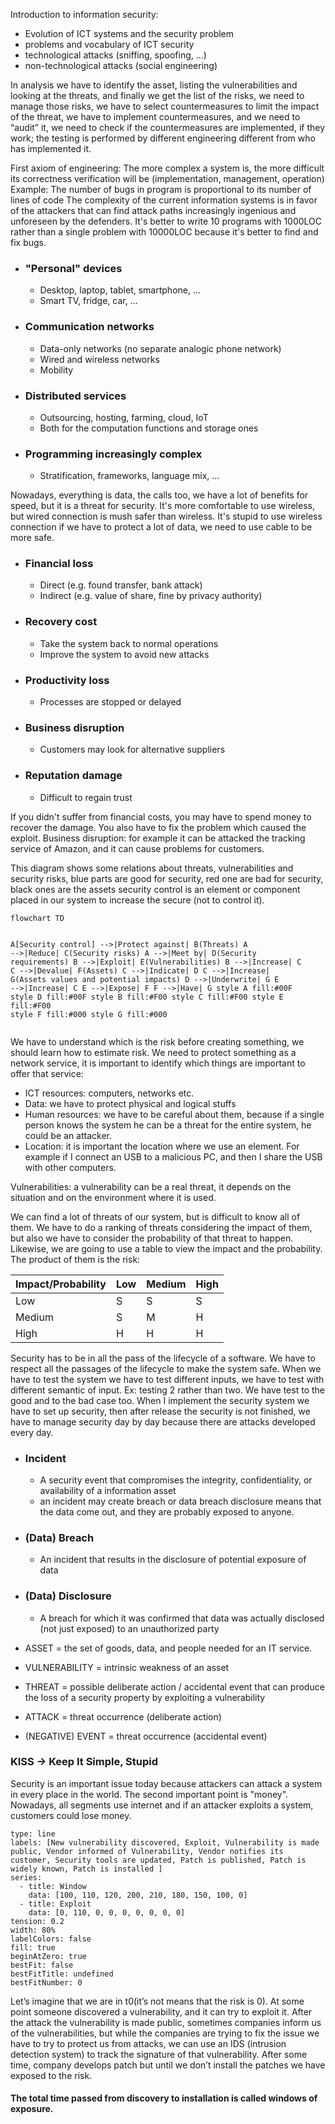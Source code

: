 <p>Introduction to information security:</p>
<ul>
<li>Evolution of ICT systems and the security problem</li>
<li>problems and vocabulary of ICT security</li>
<li>technological attacks (sniffing, spoofing, ...)</li>
<li>non-technological attacks (social engineering)</li>
</ul>
<p>In analysis we have to identify the asset, listing the
vulnerabilities and looking at the threats, and finally we get the list
of the risks, we need to manage those risks, we have to select
countermeasures to limit the impact of the threat, we have to implement
countermeasures, and we need to “audit” it, we need to check if the
countermeasures are implemented, if they work; the testing is performed
by different engineering different from who has implemented it.</p>
<p>First axiom of engineering: The more complex a system is, the more
difficult its correctness verification will be (implementation,
management, operation) Example: The number of bugs in program is
proportional to its number of lines of code The complexity of the
current information systems is in favor of the attackers that can find
attack paths increasingly ingenious and unforeseen by the defenders.
It's better to write 10 programs with 1000LOC rather than a single
problem with 10000LOC because it's better to find and fix bugs.</p>
<ul>
<li><h3 id="personal-devices">"Personal" devices</h3>
<ul>
<li>Desktop, laptop, tablet, smartphone, ...</li>
<li>Smart TV, fridge, car, ...</li>
</ul></li>
<li><h3 id="communication-networks">Communication networks</h3>
<ul>
<li>Data-only networks (no separate analogic phone network)</li>
<li>Wired and wireless networks</li>
<li>Mobility</li>
</ul></li>
<li><h3 id="distributed-services">Distributed services</h3>
<ul>
<li>Outsourcing, hosting, farming, cloud, IoT</li>
<li>Both for the computation functions and storage ones</li>
</ul></li>
<li><h3 id="programming-increasingly-complex">Programming increasingly
complex</h3>
<ul>
<li>Stratification, frameworks, language mix, ...</li>
</ul></li>
</ul>
<p>Nowadays, everything is data, the calls too, we have a lot of
benefits for speed, but it is a threat for security. It's more
comfortable to use wireless, but wired connection is mush safer than
wireless. It's stupid to use wireless connection if we have to protect a
lot of data, we need to use cable to be more safe.</p>
<ul>
<li><h3 id="financial-loss">Financial loss</h3>
<ul>
<li>Direct (e.g. found transfer, bank attack)</li>
<li>Indirect (e.g. value of share, fine by privacy authority)</li>
</ul></li>
<li><h3 id="recovery-cost">Recovery cost</h3>
<ul>
<li>Take the system back to normal operations</li>
<li>Improve the system to avoid new attacks</li>
</ul></li>
<li><h3 id="productivity-loss">Productivity loss</h3>
<ul>
<li>Processes are stopped or delayed</li>
</ul></li>
<li><h3 id="business-disruption">Business disruption</h3>
<ul>
<li>Customers may look for alternative suppliers</li>
</ul></li>
<li><h3 id="reputation-damage">Reputation damage</h3>
<ul>
<li>Difficult to regain trust</li>
</ul></li>
</ul>
<p>If you didn't suffer from financial costs, you may have to spend
money to recover the damage. You also have to fix the problem which
caused the exploit. Business disruption: for example it can be attacked
the tracking service of Amazon, and it can cause problems for
customers.</p>
<p>This diagram shows some relations about threats, vulnerabilities and
security risks, blue parts are good for security, red one are bad for
security, black ones are the assets security control is an element or
component placed in our system to increase the secure (not to control
it).</p>
<pre class="mermaid"><code>flowchart TD

A[Security control] --&gt;|Protect against| B(Threats)
A --&gt;|Reduce| C(Security risks)
A --&gt;|Meet by| D(Security requirements)
B --&gt;|Exploit| E(Vulnerabilities)
B --&gt;|Increase| C
C --&gt;|Devalue| F(Assets)
C --&gt;|Indicate| D
C --&gt;|Increase| G(Assets values and potential impacts)
D --&gt;|Underwrite| G
E --&gt;|Increase| C
E --&gt;|Expose| F
F --&gt;|Have| G
style A fill:#00F 
style D fill:#00F
style B fill:#F00 
style C fill:#F00
style E fill:#F00 
style F fill:#000
style G fill:#000 </code></pre>
<p>We have to understand which is the risk before creating something, we
should learn how to estimate risk. We need to protect something as a
network service, it is important to identify which things are important
to offer that service:</p>
<ul>
<li>ICT resources: computers, networks etc.</li>
<li>Data: we have to protect physical and logical stuffs</li>
<li>Human resources: we have to be careful about them, because if a
single person knows the system he can be a threat for the entire system,
he could be an attacker.</li>
<li>Location: it is important the location where we use an element. For
example if I connect an USB to a malicious PC, and then I share the USB
with other computers.</li>
</ul>
<p>Vulnerabilities: a vulnerability can be a real threat, it depends on
the situation and on the environment where it is used.</p>
<p>We can find a lot of threats of our system, but is difficult to know
all of them. We have to do a ranking of threats considering the impact
of them, but also we have to consider the probability of that threat to
happen. Likewise, we are going to use a table to view the impact and the
probability. The product of them is the risk:</p>
<table>
<thead>
<tr class="header">
<th>Impact/Probability</th>
<th>Low</th>
<th>Medium</th>
<th>High</th>
</tr>
</thead>
<tbody>
<tr class="odd">
<td>Low</td>
<td>S</td>
<td>S</td>
<td>S</td>
</tr>
<tr class="even">
<td>Medium</td>
<td>S</td>
<td>M</td>
<td>H</td>
</tr>
<tr class="odd">
<td>High</td>
<td>H</td>
<td>H</td>
<td>H</td>
</tr>
</tbody>
</table>
<p>Security has to be in all the pass of the lifecycle of a software. We
have to respect all the passages of the lifecycle to make the system
safe. When we have to test the system we have to test different inputs,
we have to test with different semantic of input. Ex: testing 2 rather
than two. We have test to the good and to the bad case too. When I
implement the security system we have to set up security, then after
release the security is not finished, we have to manage security day by
day because there are attacks developed every day.</p>
<ul>
<li><h3 id="incident">Incident</h3>
<ul>
<li>A security event that compromises the integrity, confidentiality, or
availability of a information asset</li>
<li>an incident may create breach or data breach disclosure means that
the data come out, and they are probably exposed to anyone.</li>
</ul></li>
<li><h3 id="data-breach">(Data) Breach</h3>
<ul>
<li>An incident that results in the disclosure of potential exposure of
data</li>
</ul></li>
<li><h3 id="data-disclosure">(Data) Disclosure</h3>
<ul>
<li>A breach for which it was confirmed that data was actually disclosed
(not just exposed) to an unauthorized party</li>
</ul></li>
<li><p>ASSET = the set of goods, data, and people needed for an IT
service.</p></li>
<li><p>VULNERABILITY = intrinsic weakness of an asset</p></li>
<li><p>THREAT = possible deliberate action / accidental event that can
produce the loss of a security property by exploiting a
vulnerability</p></li>
<li><p>ATTACK = threat occurrence (deliberate action)</p></li>
<li><p>(NEGATIVE) EVENT = threat occurrence (accidental event)</p></li>
</ul>
<h3 id="kiss--keep-it-simple-stupid">KISS → Keep It Simple, Stupid</h3>
<p>Security is an important issue today because attackers can attack a
system in every place in the world. The second important point is
"money". Nowadays, all segments use internet and if an attacker exploits
a system, customers could lose money.</p>
<pre class="chart"><code>type: line
labels: [New vulnerability discovered, Exploit, Vulnerability is made public, Vendor informed of Vulnerability, Vendor notifies its customer, Security tools are updated, Patch is published, Patch is widely known, Patch is installed ]
series:
  - title: Window
    data: [100, 110, 120, 200, 210, 180, 150, 100, 0]
  - title: Exploit
    data: [0, 110, 0, 0, 0, 0, 0, 0, 0]
tension: 0.2
width: 80%
labelColors: false
fill: true
beginAtZero: true
bestFit: false
bestFitTitle: undefined
bestFitNumber: 0</code></pre>
<p>Let’s imagine that we are in t0(it’s not means that the risk is 0).
At some point someone discovered a vulnerability, and it can try to
exploit it. After the attack the vulnerability is made public, sometimes
companies inform us of the vulnerabilities, but while the companies are
trying to fix the issue we have to try to protect us from attacks, we
can use an IDS (intrusion detection system) to track the signature of
that vulnerability. After some time, company develops patch but until we
don’t install the patches we have exposed to the risk.</p>
<h4
id="the-total-time-passed-from-discovery-to-installation-is-called-windows-of-exposure">The
total time passed from discovery to installation is called windows of
exposure.</h4>
